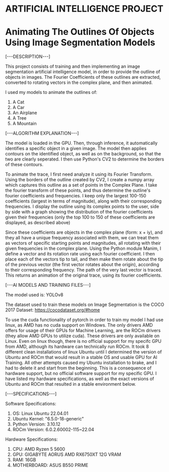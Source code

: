 #              ARTIFICIAL INTELLIGENCE PROJECT
# Animating The Outlines Of Objects Using Image Segmentation Models

[---DESCRIPTION---]

This project consists of training and then implementing an image segmentation artificial intelligence model, in order to provide the outline of objects in images. The Fourier Coefficients of these outlines are extracted, converted to rotating vectors in the complex plane, and then animated.

I used my models to animate the outlines of:

1. A Cat
2. A Car
3. An Airplane
4. A Tree
5. A Mountain

[---ALGORITHM EXPLANATION---]

The model is loaded in the GPU. Then, through inference, it automatically identifies a specific object in a given image. The model then applies contours on the identified object, as well as on the background, so that the two are clearly seperated. I then use Python's CV2 to determine the borders of these contours.

To animate the trace, I first need analyze it using its Fourier Transform. Using the borders of the outline created by CV2, I create a numpy array which captures this outline as a set of points in the Complex Plane. I take the fourier transform of these points, and thus determine the outline's fourier coefficients and frequencies. I keep only the largest 100-150 coefficients (largest in terms of magnitude), along with their corresponding frequencies. I display the outline using its complex points to the user, side by side with a graph showing the distribution of the fourier coefficients given their frequencies (only the top 100 to 150 of these coefficients are displayed, as described above)

Since these coefficients are objects in the complex plane (form: x + iy), and they all have a unique frequency associated with them, we can treat them as vectors of specific starting points and magnitudes, all rotating with their given frequencies in the complex plane. Using the Python module Manim, I define a vector and its rotation rate using each fourier coefficient. I then place each of the vectors tip to tail, and then make them rotate about the tip of the previous vector (the first vector rotates about the origin), according to their corresponding frequency. The path of the very last vector is traced. This returns an animation of the original trace, using its fourier coefficients.

[---AI MODELS AND TRAINING FILES---]

The model used is: YOLOv8

The dataset used to train these models on Image Segmentation is the COCO 2017 Dataset: https://cocodataset.org/#home

To use the cuda functionality of pytorch in order to train my model I had use linux, as AMD has no cuda support on Windows. The only drivers AMD offers for usage of their GPUs for Machine Learning, are the ROCm drivers (they allow AMD GPUs to utilize cuda). These drivers are only available on Linux. Even on linux though, there is no official support for my specifc GPU from AMD, although its hardware can technically run ROCm. It took 8 different clean installations of linux Ubuntu until I determined the version of Ubuntu and ROCm that would result in a stable OS and usable GPU for AI Training. All other attempts caused my Ubuntu installation to brake, and I had to delete it and start from the beginning. This is a consequence of hardware support, but no official software support for my specific GPU. I have listed my hardware specifications, as well as the exact versions of Ubuntu and ROCm that resulted in a stable environment below.

[---SPECIFICATIONS---]

Software Specifications:

1) OS: Linux Ubuntu 22.04.01
2) Ubuntu Kernel: "6.5.0-18-generic" 
3) Python Version: 3.10.12
4) ROCm Version: 6.0.2.60002-115~22.04

Hardware Specifications:

1) CPU: AMD Ryzen 5 5600
2) GPU: GIGABYTE AORUS AMD RX6750XT 12G VRAM
3) RAM: 16GB
4) MOTHERBOARD: ASUS B550 PRIME
